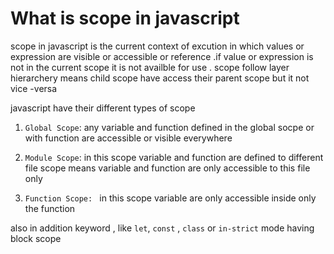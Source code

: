 # What is scope in javascript

scope in javascript is the current context of excution in which values or expression 
are visible or accessible or reference .if value or expression is not in the current scope it is not availble for use . scope follow layer hierarchery means child scope have access their parent scope but it not vice -versa

javascript have their different types of scope

1. `Global Scope`: any variable and function defined in the global socpe or with function are accessible or visible everywhere 
2. `Module Scope`: in this scope variable and function are defined to different file scope means variable and function are only accessible to this file only

3. `Function Scope: ` in this scope variable are only accessible inside only the function


also in addition keyword , like `let`, `const` , `class` or `in-strict` mode 
having block scope

